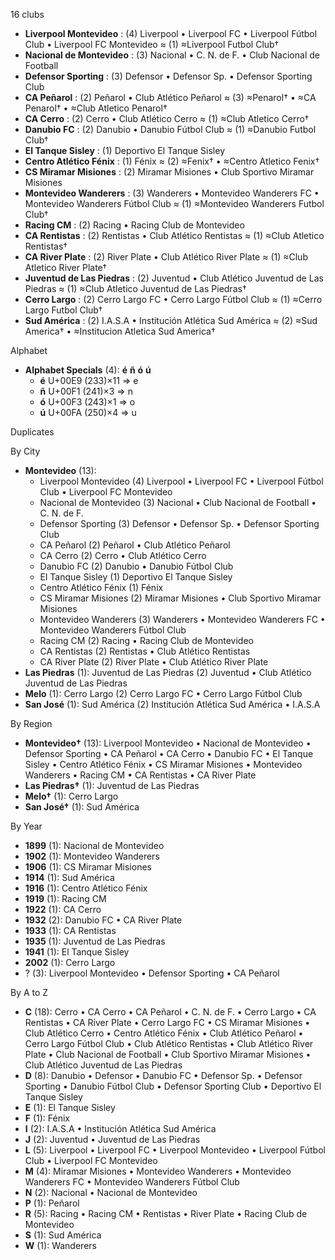 16 clubs

- **Liverpool Montevideo** : (4) Liverpool • Liverpool FC • Liverpool Fútbol Club • Liverpool FC Montevideo ≈ (1) ≈Liverpool Futbol Club†
- **Nacional de Montevideo** : (3) Nacional • C. N. de F. • Club Nacional de Football
- **Defensor Sporting** : (3) Defensor • Defensor Sp. • Defensor Sporting Club
- **CA Peñarol** : (2) Peñarol • Club Atlético Peñarol ≈ (3) ≈Penarol† • ≈CA Penarol† • ≈Club Atletico Penarol†
- **CA Cerro** : (2) Cerro • Club Atlético Cerro ≈ (1) ≈Club Atletico Cerro†
- **Danubio FC** : (2) Danubio • Danubio Fútbol Club ≈ (1) ≈Danubio Futbol Club†
- **El Tanque Sisley** : (1) Deportivo El Tanque Sisley
- **Centro Atlético Fénix** : (1) Fénix ≈ (2) ≈Fenix† • ≈Centro Atletico Fenix†
- **CS Miramar Misiones** : (2) Miramar Misiones • Club Sportivo Miramar Misiones
- **Montevideo Wanderers** : (3) Wanderers • Montevideo Wanderers FC • Montevideo Wanderers Fútbol Club ≈ (1) ≈Montevideo Wanderers Futbol Club†
- **Racing CM** : (2) Racing • Racing Club de Montevideo
- **CA Rentistas** : (2) Rentistas • Club Atlético Rentistas ≈ (1) ≈Club Atletico Rentistas†
- **CA River Plate** : (2) River Plate • Club Atlético River Plate ≈ (1) ≈Club Atletico River Plate†
- **Juventud de Las Piedras** : (2) Juventud • Club Atlético Juventud de Las Piedras ≈ (1) ≈Club Atletico Juventud de Las Piedras†
- **Cerro Largo** : (2) Cerro Largo FC • Cerro Largo Fútbol Club ≈ (1) ≈Cerro Largo Futbol Club†
- **Sud América** : (2) I.A.S.A • Institución Atlética Sud América ≈ (2) ≈Sud America† • ≈Institucion Atletica Sud America†




Alphabet

- **Alphabet Specials** (4):  **é**  **ñ**  **ó**  **ú** 
  - **é** U+00E9 (233)×11 ⇒ e
  - **ñ** U+00F1 (241)×3 ⇒ n
  - **ó** U+00F3 (243)×1 ⇒ o
  - **ú** U+00FA (250)×4 ⇒ u




Duplicates





By City

- **Montevideo** (13): 
  - Liverpool Montevideo  (4) Liverpool • Liverpool FC • Liverpool Fútbol Club • Liverpool FC Montevideo
  - Nacional de Montevideo  (3) Nacional • Club Nacional de Football • C. N. de F.
  - Defensor Sporting  (3) Defensor • Defensor Sp. • Defensor Sporting Club
  - CA Peñarol  (2) Peñarol • Club Atlético Peñarol
  - CA Cerro  (2) Cerro • Club Atlético Cerro
  - Danubio FC  (2) Danubio • Danubio Fútbol Club
  - El Tanque Sisley  (1) Deportivo El Tanque Sisley
  - Centro Atlético Fénix  (1) Fénix
  - CS Miramar Misiones  (2) Miramar Misiones • Club Sportivo Miramar Misiones
  - Montevideo Wanderers  (3) Wanderers • Montevideo Wanderers FC • Montevideo Wanderers Fútbol Club
  - Racing CM  (2) Racing • Racing Club de Montevideo
  - CA Rentistas  (2) Rentistas • Club Atlético Rentistas
  - CA River Plate  (2) River Plate • Club Atlético River Plate
- **Las Piedras** (1): Juventud de Las Piedras  (2) Juventud • Club Atlético Juventud de Las Piedras
- **Melo** (1): Cerro Largo  (2) Cerro Largo FC • Cerro Largo Fútbol Club
- **San José** (1): Sud América  (2) Institución Atlética Sud América • I.A.S.A




By Region

- **Montevideo†** (13):   Liverpool Montevideo • Nacional de Montevideo • Defensor Sporting • CA Peñarol • CA Cerro • Danubio FC • El Tanque Sisley • Centro Atlético Fénix • CS Miramar Misiones • Montevideo Wanderers • Racing CM • CA Rentistas • CA River Plate
- **Las Piedras†** (1):   Juventud de Las Piedras
- **Melo†** (1):   Cerro Largo
- **San José†** (1):   Sud América




By Year

- **1899** (1):   Nacional de Montevideo
- **1902** (1):   Montevideo Wanderers
- **1906** (1):   CS Miramar Misiones
- **1914** (1):   Sud América
- **1916** (1):   Centro Atlético Fénix
- **1919** (1):   Racing CM
- **1922** (1):   CA Cerro
- **1932** (2):   Danubio FC • CA River Plate
- **1933** (1):   CA Rentistas
- **1935** (1):   Juventud de Las Piedras
- **1941** (1):   El Tanque Sisley
- **2002** (1):   Cerro Largo
- ? (3):   Liverpool Montevideo • Defensor Sporting • CA Peñarol






By A to Z

- **C** (18): Cerro • CA Cerro • CA Peñarol • C. N. de F. • Cerro Largo • CA Rentistas • CA River Plate • Cerro Largo FC • CS Miramar Misiones • Club Atlético Cerro • Centro Atlético Fénix • Club Atlético Peñarol • Cerro Largo Fútbol Club • Club Atlético Rentistas • Club Atlético River Plate • Club Nacional de Football • Club Sportivo Miramar Misiones • Club Atlético Juventud de Las Piedras
- **D** (8): Danubio • Defensor • Danubio FC • Defensor Sp. • Defensor Sporting • Danubio Fútbol Club • Defensor Sporting Club • Deportivo El Tanque Sisley
- **E** (1): El Tanque Sisley
- **F** (1): Fénix
- **I** (2): I.A.S.A • Institución Atlética Sud América
- **J** (2): Juventud • Juventud de Las Piedras
- **L** (5): Liverpool • Liverpool FC • Liverpool Montevideo • Liverpool Fútbol Club • Liverpool FC Montevideo
- **M** (4): Miramar Misiones • Montevideo Wanderers • Montevideo Wanderers FC • Montevideo Wanderers Fútbol Club
- **N** (2): Nacional • Nacional de Montevideo
- **P** (1): Peñarol
- **R** (5): Racing • Racing CM • Rentistas • River Plate • Racing Club de Montevideo
- **S** (1): Sud América
- **W** (1): Wanderers




